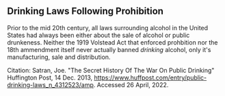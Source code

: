## Drinking Laws Following Prohibition

Prior to the mid 20th century, all laws surrounding alcohol in the United States had always been either about the sale of alcohol or public drunkeness. Neither the 1919 Volstead Act that enforced prohbition nor the 18th ammendment itself never actually banned *drinking* alcohol, only it's manufacturing, sale and distribution. 

Citation: Satran, Joe. "The Secret History Of The War On Public Drinking" Huffington Post, 14 Dec. 2013, https://www.huffpost.com/entry/public-drinking-laws_n_4312523/amp. Accessed 26 April, 2022.
